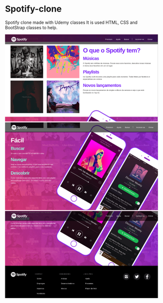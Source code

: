 # Spotify-clone
Spotify clone made with Udemy classes
It is used HTML, CSS and BootStrap classes to help.

![Page](img/2.png)
![Page](img/3.png)
![Page](img/4.png)

